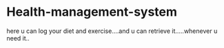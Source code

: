 # Health-management-system
here u can log your diet and exercise....and u can retrieve it.....whenever u need it..
